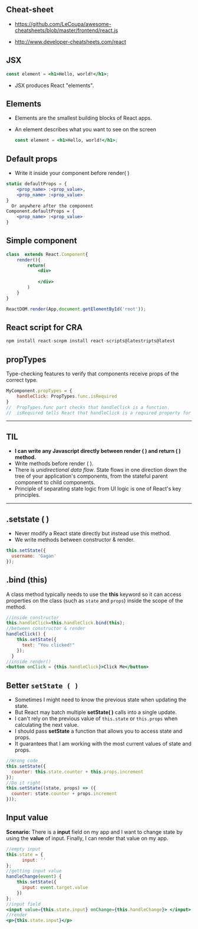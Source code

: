 ## Cheat-sheet

* https://github.com/LeCoupa/awesome-cheatsheets/blob/master/frontend/react.js

* http://www.developer-cheatsheets.com/react

## JSX

```jsx
const element = <h1>Hello, world!</h1>;
```

* JSX produces React "elements".

## Elements

* Elements are the smallest building blocks of React apps.

* An element describes what you want to see on the screen

  ```jsx
  const element = <h1>Hello, world!</h1>;
  ```

## Default props

* Write it inside your component before render( )

```jsx
static defaultProps = {
    <prop_name> :<prop_value>,
    <prop_name> :<prop_value>
}  
  Or anywhere after the component
Component.defaultProps = {
    <prop_name> :<prop_value> 
}
```

## Simple component

```jsx
class  extends React.Component{
    render(){
        return(
        	<div>
            	
            </div>
        )
    }
}
```

```jsx
ReactDOM.render(App,document.getElementById('root'));
```

## React script for CRA

```javascript
npm install react-scnpm install react-scripts@latestripts@latest
```

## propTypes

 Type-checking features to verify that components receive props of the correct type.

```jsx
MyComponent.propTypes = { 
    handleClick: PropTypes.func.isRequired 
}
//  PropTypes.func part checks that handleClick is a function.
//  isRequired tells React that handleClick is a required property for that component.
```

---

## TIL

* **I can write any Javascript directly between render ( ) and return ( ) method.**
* Write methods before render ( ).
*  There is *unidirectional data flow*. State flows in one direction down the tree of your application's components, from the stateful parent component to child components.
* Principle of separating state logic from UI logic is one of React's key principles.

---

## .setstate ( )

* Never modify a React state directly but instead use this method.
* We write methods between constructor & render.

```js
this.setState({
  username: 'Gagan'
});
```

## .bind (this)

A class method typically needs to use the **this** keyword so it can access properties on the class (such as `state` and `props`) inside the scope of the method. 

```jsx
//inside constructor
this.handleClick=this.handleClick.bind(this);
//between constructor & render
handleClick() {
    this.setState({
      text: "You clicked!"
    });
  }
//inside render()
<button onClick = {this.handleClick}>Click Me</button>
```

## Better `setState ( )`

* Sometimes I might need to know the previous state when updating the state. 
* But React may batch multiple **setState( )** calls into a single update.
* I can't rely on the previous value of `this.state` or `this.props` when calculating the next value.
* I should pass **setState** a function that allows you to access state and props.
* It guarantees that I am working with the most current values of state and props.

```jsx
//Wrong code
this.setState({
  counter: this.state.counter + this.props.increment
});
//Do it right
this.setState((state, props) => ({
  counter: state.counter + props.increment
}));
```

## Input value

**Scenario:** There is a **input** field on my app and I want to change state by using the **value** of input. Finally, I can render that value on my app.

```jsx
//empty input 
this.state = {
      input: ''
};
//getting input value
handleChange(event) {
    this.setState({
      input: event.target.value
    })
};
//input field
<input value={this.state.input} onChange={this.handleChange}> </input>
//render
<p>{this.state.input}</p>
```

<!--stackedit_data:
eyJoaXN0b3J5IjpbLTEwNzkxNTE4NzhdfQ==
-->